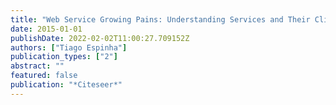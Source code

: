 ```yaml
---
title: "Web Service Growing Pains: Understanding Services and Their Clients"
date: 2015-01-01
publishDate: 2022-02-02T11:00:27.709152Z
authors: ["Tiago Espinha"]
publication_types: ["2"]
abstract: ""
featured: false
publication: "*Citeseer*"
---
```


